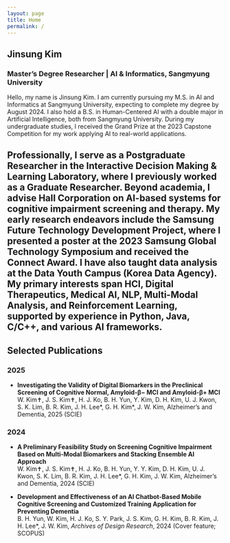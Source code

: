 ```yaml
---
layout: page
title: Home
permalink: /
---
```


## Jinsung Kim
### Master’s Degree Researcher | AI & Informatics, Sangmyung University

Hello, my name is Jinsung Kim. I am currently pursuing my M.S. in AI and Informatics at Sangmyung University, expecting to complete my degree by August 2024. I also hold a B.S. in Human-Centered AI with a double major in Artificial Intelligence, both from Sangmyung University. During my undergraduate studies, I received the Grand Prize at the 2023 Capstone Competition for my work applying AI to real-world applications.

Professionally, I serve as a Postgraduate Researcher in the Interactive Decision Making & Learning Laboratory, where I previously worked as a Graduate Researcher. Beyond academia, I advise HaII Corporation on AI-based systems for cognitive impairment screening and therapy. My early research endeavors include the Samsung Future Technology Development Project, where I presented a poster at the 2023 Samsung Global Technology Symposium and received the Connect Award. I have also taught data analysis at the Data Youth Campus (Korea Data Agency). My primary interests span HCI, Digital Therapeutics, Medical AI, NLP, Multi-Modal Analysis, and Reinforcement Learning, supported by experience in Python, Java, C/C++, and various AI frameworks.
---

## Selected Publications

### 2025
- **Investigating the Validity of Digital Biomarkers in the Preclinical Screening of Cognitive Normal, Amyloid-β− MCI and Amyloid-β+ MCI**  
  W. Kim✝, J. S. Kim✝, H. J. Ko, B. H. Yun, Y. Kim, D. H. Kim, U. J. Kwon, S. K. Lim, B. R. Kim, J. H. Lee*, G. H. Kim*, J. W. Kim, Alzheimer’s and Dementia, 2025 (SCIE)

### 2024
- **A Preliminary Feasibility Study on Screening Cognitive Impairment Based on Multi-Modal Biomarkers and Stacking Ensemble AI Approach**  
  W. Kim✝, J. S. Kim✝, H. J. Ko, B. H. Yun, Y. Y. Kim, D. H. Kim, U. J. Kwon, S. K. Lim, B. R. Kim, J. H. Lee*, G. H. Kim, J. W. Kim, Alzheimer’s and Dementia, 2024 (SCIE)

- **Development and Effectiveness of an AI Chatbot-Based Mobile Cognitive Screening and Customized Training Application for Preventing Dementia**  
  B. H. Yun, W. Kim, H. J. Ko, S. Y. Park, J. S. Kim, G. H. Kim, B. R. Kim, J. H. Lee*, J. W. Kim, *Archives of Design Research*, 2024 (Cover feature; SCOPUS)